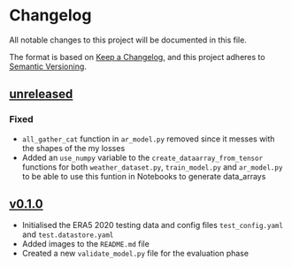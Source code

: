 # Changelog

All notable changes to this project will be documented in this file.

The format is based on [Keep a Changelog](https://keepachangelog.com/en/1.1.0/),
and this project adheres to [Semantic Versioning](https://semver.org/spec/v2.0.0.html).

## [unreleased](https://github.com/mllam/neural-lam/tree/main)

### Fixed

- `all_gather_cat` function in `ar_model.py` removed since it messes with the shapes of the my losses
- Added an `use_numpy` variable to the `create_dataarray_from_tensor` functions for both `weather_dataset.py`, `train_model.py` and `ar_model.py` to be able to use this funtion in Notebooks to generate data_arrays


## [v0.1.0](https://github.com/Divanvdb/dk-neural-lam)

- Initialised the ERA5 2020 testing data and config files `test_config.yaml` and `test.datastore.yaml`
- Added images to the `README.md` file
- Created a new `validate_model.py` file for the evaluation phase


